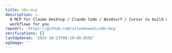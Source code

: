 ```yaml
---
title: n8n-mcp
description: >-
  A MCP for Claude Desktop / Claude Code / Windsurf / Cursor to build n8n
  workflows for you 
repoUrl: 'https://github.com/czlonkowski/n8n-mcp'
verifications: []
lastUpdated: '2025-10-23T00:19:40.859Z'
ogImage: ''
---
```


